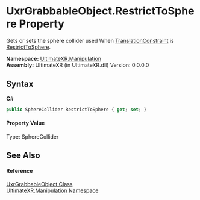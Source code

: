 # UxrGrabbableObject.RestrictToSphere Property 
 

Gets or sets the sphere collider used When <a href="P_UltimateXR_Manipulation_UxrGrabbableObject_TranslationConstraint">TranslationConstraint</a> is <a href="T_UltimateXR_Manipulation_UxrTranslationConstraintMode">RestrictToSphere</a>.

**Namespace:**&nbsp;<a href="N_UltimateXR_Manipulation">UltimateXR.Manipulation</a><br />**Assembly:**&nbsp;UltimateXR (in UltimateXR.dll) Version: 0.0.0.0

## Syntax

**C#**<br />
``` C#
public SphereCollider RestrictToSphere { get; set; }
```


#### Property Value
Type: SphereCollider

## See Also


#### Reference
<a href="T_UltimateXR_Manipulation_UxrGrabbableObject">UxrGrabbableObject Class</a><br /><a href="N_UltimateXR_Manipulation">UltimateXR.Manipulation Namespace</a><br />